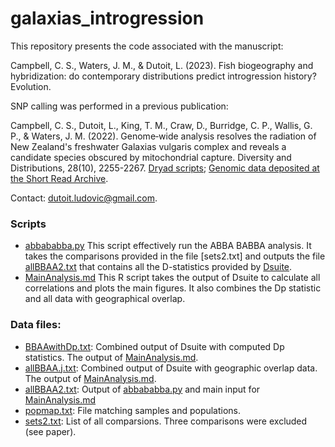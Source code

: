 # galaxias_introgression

This repository presents the code associated with the manuscript:

Campbell, C. S.,  Waters, J. M., & Dutoit, L. (2023). Fish biogeography and hybridization: do contemporary distributions predict introgression history? Evolution.

SNP calling was performed in a previous publication:

Campbell, C. S., Dutoit, L., King, T. M., Craw, D., Burridge, C. P., Wallis, G. P., & Waters, J. M. (2022). Genome‐wide analysis resolves the radiation of New Zealand's freshwater Galaxias vulgaris complex and reveals a candidate species obscured by mitochondrial capture. Diversity and Distributions, 28(10), 2255-2267. [Dryad scripts](https://datadryad.org/stash/dataset/doi:10.5061/dryad.0k6djhb38); [Genomic data deposited at the Short Read Archive](https://www.ncbi.nlm.nih.gov/bioproject/PRJNA869758).

Contact: dutoit.ludovic@gmail.com.

### Scripts

- [abbababba.py](abbababba.py) This script effectively run the ABBA BABBA analysis. It takes the comparisons provided in the file [sets2.txt] and outputs the file [allBBAA2.txt](allBBAA2.txt) that contains all the D-statistics provided by [Dsuite](https://github.com/millanek/Dsuite).
- [MainAnalysis.md](MainAnalysis.md) This R script takes the output of Dsuite to calculate all correlations and plots the main figures. It also combines the Dp statistic and all data with geographical overlap. 

### Data files:

- [BBAAwithDp.txt](BBAAwithDp.txt): Combined output of Dsuite with computed Dp statistics. The output of  [MainAnalysis.md](MainAnalysis.md).
- [allBBAA.j.txt](allBBAA.j.txt): Combined output of Dsuite with geographic overlap data. The output of  [MainAnalysis.md](MainAnalysis.md).
- [allBBAA2.txt](allBBAA2.txt): Output of [abbababba.py](abbababba.py) and main input for [MainAnalysis.md](MainAnalysis.md)
- [popmap.txt](popmap.txt): File matching samples and populations.
- [sets2.txt](sets2.txt): List of all comparsions. Three comparisons were excluded (see paper).


